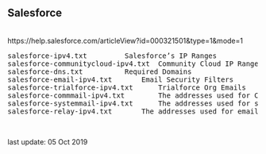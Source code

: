 <h2>Salesforce</h2></br>
https://help.salesforce.com/articleView?id=000321501&type=1&mode=1

<pre>
salesforce-ipv4.txt			Salesforce’s IP Ranges
salesforce-communitycloud-ipv4.txt	Community Cloud IP Ranges	
salesforce-dns.txt			Required Domains
salesforce-email-ipv4.txt		Email Security Filters
salesforce-trialforce-ipv4.txt		Trialforce Org Emails
salesforce-commmail-ipv4.txt		The addresses used for Chatter and Communities
salesforce-systemmail-ipv4.txt		The addresses used for system mail
salesforce-relay-ipv4.txt		The addresses used for email relay
</pre>
</br>

last update: 05 Oct 2019
